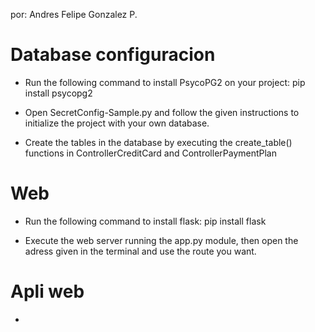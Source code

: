 

por: Andres Felipe Gonzalez P.

# Database configuracion

- Run the following command to install PsycoPG2 on your project:
pip install psycopg2

- Open SecretConfig-Sample.py and follow the given instructions to initialize the project with your own database.

- Create the tables in the database by executing the create_table() functions in ControllerCreditCard and ControllerPaymentPlan


# Web 

- Run the following command to install flask:
    pip install flask

- Execute the web server running the app.py module, then open the adress given in the terminal and use the route you want.

# Apli web

-